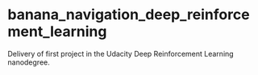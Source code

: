 # banana_navigation_deep_reinforcement_learning
Delivery of first project in the Udacity Deep Reinforcement Learning nanodegree.
